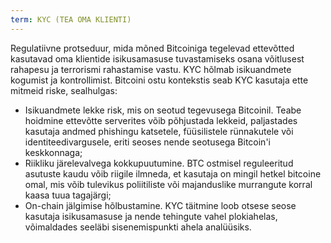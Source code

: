 ```yaml
---
term: KYC (TEA OMA KLIENTI)
---
```


Regulatiivne protseduur, mida mõned Bitcoiniga tegelevad ettevõtted kasutavad oma klientide isikusamasuse tuvastamiseks osana võitlusest rahapesu ja terrorismi rahastamise vastu. KYC hõlmab isikuandmete kogumist ja kontrollimist. Bitcoini ostu kontekstis seab KYC kasutaja ette mitmeid riske, sealhulgas:
* Isikuandmete lekke risk, mis on seotud tegevusega Bitcoinil. Teabe hoidmine ettevõtte serverites võib põhjustada lekkeid, paljastades kasutaja andmed phishingu katsetele, füüsilistele rünnakutele või identiteedivargusele, eriti seoses nende seotusega Bitcoin'i keskkonnaga;
* Riikliku järelevalvega kokkupuutumine. BTC ostmisel reguleeritud asutuste kaudu võib riigile ilmneda, et kasutaja on mingil hetkel bitcoine omal, mis võib tulevikus poliitiliste või majanduslike murrangute korral kaasa tuua tagajärgi;
* On-chain jälgimise hõlbustamine. KYC täitmine loob otsese seose kasutaja isikusamasuse ja nende tehingute vahel plokiahelas, võimaldades seeläbi sisenemispunkti ahela analüüsiks.